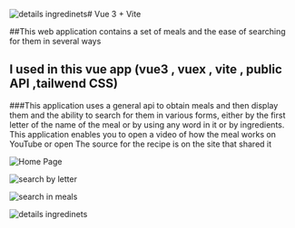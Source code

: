![details ingredinets](https://github.com/MoomenAzzam/vuejs-search-meals/assets/82784364/e3097b58-646e-4547-a541-fbb6b8e32fd3)# Vue 3 + Vite

##This web application contains a set of meals and the ease of searching for them in several ways

## I used in this vue app (vue3 , vuex , vite , public API ,tailwend CSS)

###This application uses a general api to obtain meals and then display them and the ability to search for them in various forms, either by the first letter of the name of the meal or by using any word in it or by ingredients. This application enables you to open a video of how the meal works on YouTube or open The source for the recipe is on the site that shared it

![Home Page](https://github.com/MoomenAzzam/vuejs-search-meals/assets/82784364/526be122-6ed8-49b7-86bb-23e97da88ef5)

![search by letter](https://github.com/MoomenAzzam/vuejs-search-meals/assets/82784364/0d88342c-ecaf-40cd-9e07-f87fd40ac92b)

![search in meals](https://github.com/MoomenAzzam/vuejs-search-meals/assets/82784364/baf59163-b708-4e91-b4a9-7ac54dabe408)

![details ingredinets](https://github.com/MoomenAzzam/vuejs-search-meals/assets/82784364/4083fa9f-cbd3-4a06-bad3-935c951684f0)
